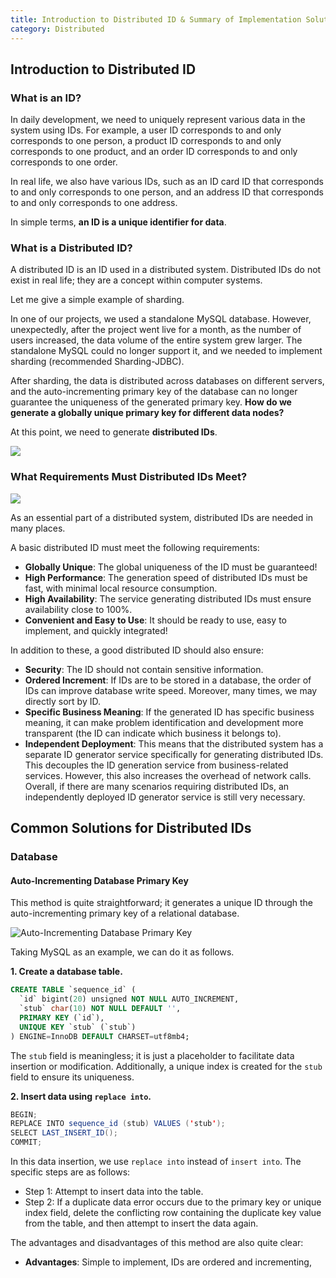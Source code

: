 ```yaml
---
title: Introduction to Distributed ID & Summary of Implementation Solutions
category: Distributed
---
```


## Introduction to Distributed ID

### What is an ID?

In daily development, we need to uniquely represent various data in the system using IDs. For example, a user ID corresponds to and only corresponds to one person, a product ID corresponds to and only corresponds to one product, and an order ID corresponds to and only corresponds to one order.

In real life, we also have various IDs, such as an ID card ID that corresponds to and only corresponds to one person, and an address ID that corresponds to and only corresponds to one address.

In simple terms, **an ID is a unique identifier for data**.

### What is a Distributed ID?

A distributed ID is an ID used in a distributed system. Distributed IDs do not exist in real life; they are a concept within computer systems.

Let me give a simple example of sharding.

In one of our projects, we used a standalone MySQL database. However, unexpectedly, after the project went live for a month, as the number of users increased, the data volume of the entire system grew larger. The standalone MySQL could no longer support it, and we needed to implement sharding (recommended Sharding-JDBC).

After sharding, the data is distributed across databases on different servers, and the auto-incrementing primary key of the database can no longer guarantee the uniqueness of the generated primary key. **How do we generate a globally unique primary key for different data nodes?**

At this point, we need to generate **distributed IDs**.

![](https://oss.javaguide.cn/github/javaguide/system-design/distributed-system/id-after-the-sub-table-not-conflict.png)

### What Requirements Must Distributed IDs Meet?

![](https://oss.javaguide.cn/github/javaguide/system-design/distributed-system/distributed-id-requirements.png)

As an essential part of a distributed system, distributed IDs are needed in many places.

A basic distributed ID must meet the following requirements:

- **Globally Unique**: The global uniqueness of the ID must be guaranteed!
- **High Performance**: The generation speed of distributed IDs must be fast, with minimal local resource consumption.
- **High Availability**: The service generating distributed IDs must ensure availability close to 100%.
- **Convenient and Easy to Use**: It should be ready to use, easy to implement, and quickly integrated!

In addition to these, a good distributed ID should also ensure:

- **Security**: The ID should not contain sensitive information.
- **Ordered Increment**: If IDs are to be stored in a database, the order of IDs can improve database write speed. Moreover, many times, we may directly sort by ID.
- **Specific Business Meaning**: If the generated ID has specific business meaning, it can make problem identification and development more transparent (the ID can indicate which business it belongs to).
- **Independent Deployment**: This means that the distributed system has a separate ID generator service specifically for generating distributed IDs. This decouples the ID generation service from business-related services. However, this also increases the overhead of network calls. Overall, if there are many scenarios requiring distributed IDs, an independently deployed ID generator service is still very necessary.

## Common Solutions for Distributed IDs

### Database

#### Auto-Incrementing Database Primary Key

This method is quite straightforward; it generates a unique ID through the auto-incrementing primary key of a relational database.

![Auto-Incrementing Database Primary Key](https://oss.javaguide.cn/github/javaguide/system-design/distributed-system/the-primary-key-of-the-database-increases-automatically.png)

Taking MySQL as an example, we can do it as follows.

**1. Create a database table.**

```sql
CREATE TABLE `sequence_id` (
  `id` bigint(20) unsigned NOT NULL AUTO_INCREMENT,
  `stub` char(10) NOT NULL DEFAULT '',
  PRIMARY KEY (`id`),
  UNIQUE KEY `stub` (`stub`)
) ENGINE=InnoDB DEFAULT CHARSET=utf8mb4;
```

The `stub` field is meaningless; it is just a placeholder to facilitate data insertion or modification. Additionally, a unique index is created for the `stub` field to ensure its uniqueness.

**2. Insert data using `replace into`.**

```java
BEGIN;
REPLACE INTO sequence_id (stub) VALUES ('stub');
SELECT LAST_INSERT_ID();
COMMIT;
```

In this data insertion, we use `replace into` instead of `insert into`. The specific steps are as follows:

- Step 1: Attempt to insert data into the table.
- Step 2: If a duplicate data error occurs due to the primary key or unique index field, delete the conflicting row containing the duplicate key value from the table, and then attempt to insert the data again.

The advantages and disadvantages of this method are also quite clear:

- **Advantages**: Simple to implement, IDs are ordered and incrementing,
